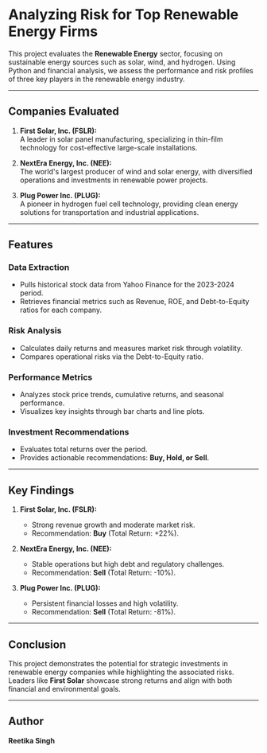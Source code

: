 # Analyzing Risk for Top Renewable Energy Firms

This project evaluates the **Renewable Energy** sector, focusing on sustainable energy sources such as solar, wind, and hydrogen. Using Python and financial analysis, we assess the performance and risk profiles of three key players in the renewable energy industry.

---

## Companies Evaluated

1. **First Solar, Inc. (FSLR):**  
   A leader in solar panel manufacturing, specializing in thin-film technology for cost-effective large-scale installations.  

2. **NextEra Energy, Inc. (NEE):**  
   The world's largest producer of wind and solar energy, with diversified operations and investments in renewable power projects.  

3. **Plug Power Inc. (PLUG):**  
   A pioneer in hydrogen fuel cell technology, providing clean energy solutions for transportation and industrial applications.  

---

## Features

### Data Extraction
- Pulls historical stock data from Yahoo Finance for the 2023-2024 period.
- Retrieves financial metrics such as Revenue, ROE, and Debt-to-Equity ratios for each company.

### Risk Analysis
- Calculates daily returns and measures market risk through volatility.
- Compares operational risks via the Debt-to-Equity ratio.

### Performance Metrics
- Analyzes stock price trends, cumulative returns, and seasonal performance.  
- Visualizes key insights through bar charts and line plots.

### Investment Recommendations
- Evaluates total returns over the period.  
- Provides actionable recommendations: **Buy, Hold, or Sell**.

---

## Key Findings

1. **First Solar, Inc. (FSLR):**  
   - Strong revenue growth and moderate market risk.  
   - Recommendation: **Buy** (Total Return: +22%).  

2. **NextEra Energy, Inc. (NEE):**  
   - Stable operations but high debt and regulatory challenges.  
   - Recommendation: **Sell** (Total Return: -10%).  

3. **Plug Power Inc. (PLUG):**  
   - Persistent financial losses and high volatility.  
   - Recommendation: **Sell** (Total Return: -81%).

---

## Conclusion
This project demonstrates the potential for strategic investments in renewable energy companies while highlighting the associated risks. Leaders like **First Solar** showcase strong returns and align with both financial and environmental goals.

---

## Author
**Reetika Singh**

